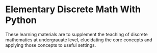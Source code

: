 # Elementary Discrete Math With Python
These learning materials are to supplement the teaching of discrete mathematics at undergrauate level, elucidating the core concepts and applying those concepts to useful settings. 
